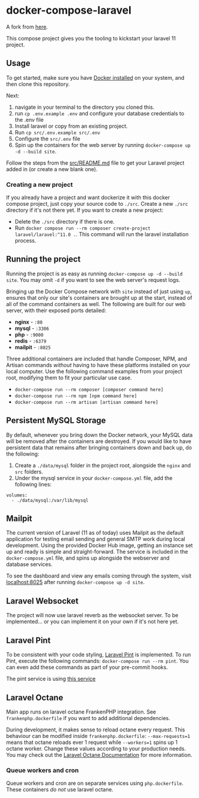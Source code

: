 # docker-compose-laravel
A fork from [here](https://dev.to/aschmelyun/the-beauty-of-docker-for-local-laravel-development-13c0).

This compose project gives you the tooling to kickstart your laravel 11 project. 

## Usage

To get started, make sure you have [Docker installed](https://docs.docker.com/docker-for-mac/install/) on your system, and then clone this repository.

Next:
1. navigate in your terminal to the directory you cloned this.
2. run `cp .env.example .env` and configure your database credentials to the .env file 
3. Install laravel or copy from an existing project.
4. Run `cp src/.env.example src/.env`
5. Configure the `src/.env` file
6. Spin up the containers for the web server by running `docker-compose up -d --build site`.

Follow the steps from the [src/README.md](src/README.md) file to get your Laravel project added in (or create a new blank one).

### Creating a new project
If you already have a project and want dockerize it with this docker compose project, just copy your source code to `./src`. Create a new `./src` directory if it's not there yet. If you want to create a new project:

- Delete the `./src` directory if there is one.
- Run `docker compose run --rm composer create-project laravel/laravel:^11.0 .`. This command will run the laravel installation process.

## Running the project
Running the project is as easy as running `docker-compose up -d --build site`. You may omit `-d` if you want to see the web server's request logs.

Bringing up the Docker Compose network with `site` instead of just using `up`, ensures that only our site's containers are brought up at the start, instead of all of the command containers as well. The following are built for our web server, with their exposed ports detailed:

- **nginx** - `:80`
- **mysql** - `:3306`
- **php** - `:9000`
- **redis** - `:6379`
- **mailpit** - `:8025` 

Three additional containers are included that handle Composer, NPM, and Artisan commands *without* having to have these platforms installed on your local computer. Use the following command examples from your project root, modifying them to fit your particular use case.

- `docker-compose run --rm composer [composer command here]`
- `docker-compose run --rm npm [npm command here]`
- `docker-compose run --rm artisan [artisan command here]`

## Persistent MySQL Storage

By default, whenever you bring down the Docker network, your MySQL data will be removed after the containers are destroyed. If you would like to have persistent data that remains after bringing containers down and back up, do the following:

1. Create a `./data/mysql` folder in the project root, alongside the `nginx` and `src` folders.
2. Under the mysql service in your `docker-compose.yml` file, add the following lines:

```
volumes:
  - ./data/mysql:/var/lib/mysql
```

## Mailpit

The current version of Laravel (11 as of today) uses Mailpit as the default application for testing email sending and general SMTP work during local development. Using the provided Docker Hub image, getting an instance set up and ready is simple and straight-forward. The service is included in the `docker-compose.yml` file, and spins up alongside the webserver and database services.

To see the dashboard and view any emails coming through the system, visit [localhost:8025](http://localhost:8025) after running `docker-compose up -d site`.

## Laravel Websocket 

The project will now use laravel reverb as the websocket server. To be implemented... or you can implement it on your own if it's not here yet.

## Laravel Pint

To be consistent with your code styling, [Laravel Pint](https://laravel.com/docs/10.x/pint) is implemented. To run Pint, execute the following commands: `docker-compose run --rm pint`. You can even add these commands as part of your pre-commit hooks.

The pint service is using [this service](https://github.com/syncloudsoftech/pinter)

## Laravel Octane
Main app runs on laravel octane FrankenPHP integration. See `frankenphp.dockerfile` if you want to add additional dependencies.

During development, it makes sense to reload octane every request. This behaviour can be modified inside `frankenphp.dockerfile`: `--max-requests=1` means that octane reloads ever 1 request while `--workers=1` spins up 1 octane worker. Change these values according to your production needs. You may check out the [Laravel Octane Documentation](https://laravel.com/docs/11.x/octane) for more information.

### Queue workers and cron
Queue workers and cron are on separate services using `php.dockerfile`. These containers *do not* use laravel octane.
